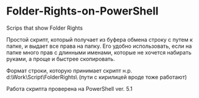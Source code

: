 # Folder-Rights-on-PowerShell
Scrips that show Folder Rights 

Простой скрипт, который получает из буфера обмена строку с путем к папке, и выдает все права на папку. Его удобно использовать, если на папке много прав с длинными именами, которые не хочется набирать руками, а проще и быстрее скопировать.

Формат строки, которую принимает скрипт н.р. d:\Work\Script\FolderRights\ (пути с кирилицей вроде тоже работают)

Работа скрипта проверена на PowerShell ver. 5.1
